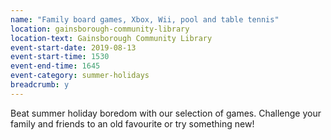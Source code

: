 ```yaml
---
name: "Family board games, Xbox, Wii, pool and table tennis"
location: gainsborough-community-library
location-text: Gainsborough Community Library
event-start-date: 2019-08-13
event-start-time: 1530
event-end-time: 1645
event-category: summer-holidays
breadcrumb: y
---
```


Beat summer holiday boredom with our selection of games. Challenge your family and friends to an old favourite or try something new!
